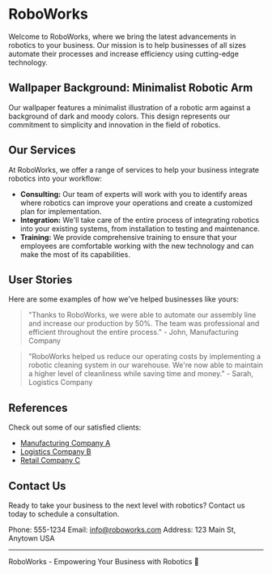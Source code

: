 <!--font:Cinzel-->

# RoboWorks

Welcome to RoboWorks, where we bring the latest advancements in robotics to your business. Our mission is to help businesses of all sizes automate their processes and increase efficiency using cutting-edge technology.

## Wallpaper Background: Minimalist Robotic Arm

Our wallpaper features a minimalist illustration of a robotic arm against a background of dark and moody colors. This design represents our commitment to simplicity and innovation in the field of robotics.

## Our Services

At RoboWorks, we offer a range of services to help your business integrate robotics into your workflow:

- **Consulting:** Our team of experts will work with you to identify areas where robotics can improve your operations and create a customized plan for implementation.
- **Integration:** We'll take care of the entire process of integrating robotics into your existing systems, from installation to testing and maintenance.
- **Training:** We provide comprehensive training to ensure that your employees are comfortable working with the new technology and can make the most of its capabilities.

## User Stories

Here are some examples of how we've helped businesses like yours:

> "Thanks to RoboWorks, we were able to automate our assembly line and increase our production by 50%. The team was professional and efficient throughout the entire process." - John, Manufacturing Company

> "RoboWorks helped us reduce our operating costs by implementing a robotic cleaning system in our warehouse. We're now able to maintain a higher level of cleanliness while saving time and money." - Sarah, Logistics Company

## References

Check out some of our satisfied clients:

- [Manufacturing Company A](#)
- [Logistics Company B](#)
- [Retail Company C](#)

## Contact Us

Ready to take your business to the next level with robotics? Contact us today to schedule a consultation.

Phone: 555-1234
Email: info@roboworks.com
Address: 123 Main St, Anytown USA

---

RoboWorks - Empowering Your Business with Robotics 🤖

<!--

Write me content for website with wallpaper which alt text is:

"A wallpaper with a minimalist illustration of a robotic arm, against a background of dark and moody colors."

The name/title of the page should not be 1:1 copy of the alt text but rather a real content of the website which is using this wallpaper.

- Use markdown format 
- Start with heading
- Heading should be short and concise
- The content should look like a real website 
- The website should not be about the wallpaper, wallpaper is just a related background
- Heading should be contain work "wallpaper" or "background"
- Include real sections like references, contact, user stories, etc. use things relevant to the page purpose.
- Feel free to use structure like headings, bullets, numbering, blockquotes, paragraphs, horizontal lines, etc.
- You can use formatting like bold or _italic_
- You can include UTF-8 emojis
- Links should be only #hash anchors (and you can refer to the document itself)
- Do not include images


---


# RoboWorks - Empowering Your Business with Robotics

Welcome to RoboWorks, where we bring the latest advancements in robotics to your business. Our mission is to help businesses of all sizes automate their processes and increase efficiency using cutting-edge technology.

## Wallpaper Background: Minimalist Robotic Arm

Our wallpaper features a minimalist illustration of a robotic arm against a background of dark and moody colors. This design represents our commitment to simplicity and innovation in the field of robotics.

## Our Services

At RoboWorks, we offer a range of services to help your business integrate robotics into your workflow:

- **Consulting:** Our team of experts will work with you to identify areas where robotics can improve your operations and create a customized plan for implementation.
- **Integration:** We'll take care of the entire process of integrating robotics into your existing systems, from installation to testing and maintenance.
- **Training:** We provide comprehensive training to ensure that your employees are comfortable working with the new technology and can make the most of its capabilities.

## User Stories

Here are some examples of how we've helped businesses like yours:

> "Thanks to RoboWorks, we were able to automate our assembly line and increase our production by 50%. The team was professional and efficient throughout the entire process." - John, Manufacturing Company

> "RoboWorks helped us reduce our operating costs by implementing a robotic cleaning system in our warehouse. We're now able to maintain a higher level of cleanliness while saving time and money." - Sarah, Logistics Company

## References

Check out some of our satisfied clients:

- [Manufacturing Company A](#)
- [Logistics Company B](#)
- [Retail Company C](#)

## Contact Us

Ready to take your business to the next level with robotics? Contact us today to schedule a consultation.

Phone: 555-1234
Email: info@roboworks.com
Address: 123 Main St, Anytown USA

---

RoboWorks - Empowering Your Business with Robotics 🤖

-->
